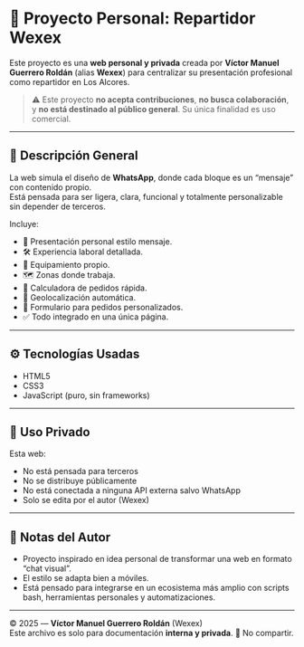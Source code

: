 # 🛵 Proyecto Personal: Repartidor Wexex

Este proyecto es una **web personal y privada** creada por **Víctor Manuel Guerrero Roldán** (alias **Wexex**) para centralizar su presentación profesional como repartidor en Los Alcores.

> ⚠️ Este proyecto **no acepta contribuciones**, **no busca colaboración**, y **no está destinado al público general**. Su única finalidad es uso comercial.

---

## 📂 Descripción General

La web simula el diseño de **WhatsApp**, donde cada bloque es un “mensaje” con contenido propio.  
Está pensada para ser ligera, clara, funcional y totalmente personalizable sin depender de terceros.

Incluye:

- 💬 Presentación personal estilo mensaje.
- 🛠 Experiencia laboral detallada.
- 🛵 Equipamiento propio.
- 🗺 Zonas donde trabaja.
- 🧮 Calculadora de pedidos rápida.
- 📡 Geolocalización automática.
- 📝 Formulario para pedidos personalizados.
- ✅ Todo integrado en una única página.

---

## ⚙️ Tecnologías Usadas

- HTML5
- CSS3
- JavaScript (puro, sin frameworks)

---

## 🔐 Uso Privado

Esta web:

- No está pensada para terceros
- No se distribuye públicamente
- No está conectada a ninguna API externa salvo WhatsApp
- Solo se edita por el autor (Wexex)

---

## 🧠 Notas del Autor

- Proyecto inspirado en idea personal de transformar una web en formato “chat visual”.
- El estilo se adapta bien a móviles.
- Está pensado para integrarse en un ecosistema más amplio con scripts bash, herramientas personales y automatizaciones.

---

© 2025 — **Víctor Manuel Guerrero Roldán** (Wexex)  
Este archivo es solo para documentación **interna y privada**. 🚫 No compartir.
